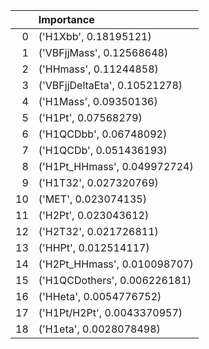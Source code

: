 |    | Importance                    |
|---:|:------------------------------|
|  0 | ('H1Xbb', 0.18195121)         |
|  1 | ('VBFjjMass', 0.12568648)     |
|  2 | ('HHmass', 0.11244858)        |
|  3 | ('VBFjjDeltaEta', 0.10521278) |
|  4 | ('H1Mass', 0.09350136)        |
|  5 | ('H1Pt', 0.07568279)          |
|  6 | ('H1QCDbb', 0.06748092)       |
|  7 | ('H1QCDb', 0.051436193)       |
|  8 | ('H1Pt_HHmass', 0.049972724)  |
|  9 | ('H1T32', 0.027320769)        |
| 10 | ('MET', 0.023074135)          |
| 11 | ('H2Pt', 0.023043612)         |
| 12 | ('H2T32', 0.021726811)        |
| 13 | ('HHPt', 0.012514117)         |
| 14 | ('H2Pt_HHmass', 0.010098707)  |
| 15 | ('H1QCDothers', 0.006226181)  |
| 16 | ('HHeta', 0.0054776752)       |
| 17 | ('H1Pt/H2Pt', 0.0043370957)   |
| 18 | ('H1eta', 0.0028078498)       |
